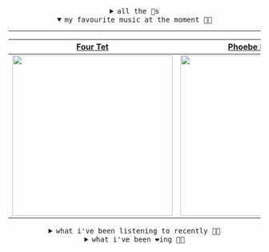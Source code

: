 <details>

<summary align="center"><samp>all the 🥚s</samp></summary>
<hr />

<a href="https://github.com/bitttttten"><img src="https://avatars2.githubusercontent.com/u/19930241?s=90&u=2aef7cbf4a59d361894145c97676391ec46fea4d&v=4" width="30" height="30" /><a href="https://github.com/pvinis"><img src="https://avatars0.githubusercontent.com/u/100233?s=90&v=4" width="30" height="30" />

<samp><a href="https://github.com/bitttttten/bitttttten/issues/1">become an 🥚</a></samp>

</details>

<details open>

<summary align="center"><samp>my favourite music at the moment 🎵🎶</samp></summary>
<hr />

<!-- toc -->

| [Four Tet](https://open.spotify.com/artist/7Eu1txygG6nJttLHbZdQOh)                                                                                               | [Phoebe Bridgers](https://open.spotify.com/artist/1r1uxoy19fzMxunt3ONAkG)                                                                                        | [Tanukichan](https://open.spotify.com/artist/7d0wUlQ0ZXIGFa0YzuBiR6)                                                                                             | [Rival Consoles](https://open.spotify.com/artist/05lIUgmmsmTX2N9dCKc8rC)                                                                                         |
| ---------------------------------------------------------------------------------------------------------------------------------------------------------------- | ---------------------------------------------------------------------------------------------------------------------------------------------------------------- | ---------------------------------------------------------------------------------------------------------------------------------------------------------------- | ---------------------------------------------------------------------------------------------------------------------------------------------------------------- |
| [<img src="https://i.scdn.co/image/f96458025a0640bf1d3c8f764a42ec21d4db1eae" width="320" height="auto">](https://open.spotify.com/artist/7Eu1txygG6nJttLHbZdQOh) | [<img src="https://i.scdn.co/image/1c90d650ee787a51e18e475584b595c9234eac48" width="320" height="auto">](https://open.spotify.com/artist/1r1uxoy19fzMxunt3ONAkG) | [<img src="https://i.scdn.co/image/238c1cee4a9ca6a6a6e49b86fb8e7dd9cbbc7128" width="320" height="auto">](https://open.spotify.com/artist/7d0wUlQ0ZXIGFa0YzuBiR6) | [<img src="https://i.scdn.co/image/51c4fddae4b0819ffd45446e3ecda317cf99c105" width="320" height="auto">](https://open.spotify.com/artist/05lIUgmmsmTX2N9dCKc8rC) |

<!-- tocstop -->

</details>

<details>

<summary align="center"><samp>what i've been listening to recently 🎵🎶</samp></summary>
<hr />

<!-- toc -->

| [An Extension Suite<br />Kyle Bobby Dunn](https://open.spotify.com/track/3pxD2oP87RWZ3hFHeewIC6)                                                                | [Skiss Av Trad<br />Library Tapes](https://open.spotify.com/track/0YJQxWu15yvF8REhRknOwI)                                                                       | [Belleau Wood<br />Viul](https://open.spotify.com/track/241WvZCB7Jjtc8J0PFkh0d)                                                                                 | [Distant Snow<br />Praveen](https://open.spotify.com/track/2qOFCzinSaIkw1VlOhZwD2)                                                                              |
| --------------------------------------------------------------------------------------------------------------------------------------------------------------- | --------------------------------------------------------------------------------------------------------------------------------------------------------------- | --------------------------------------------------------------------------------------------------------------------------------------------------------------- | --------------------------------------------------------------------------------------------------------------------------------------------------------------- |
| [<img src="https://i.scdn.co/image/209f212092473906f5faaef3af90f4f710256999" width="320" height="auto">](https://open.spotify.com/track/3pxD2oP87RWZ3hFHeewIC6) | [<img src="https://i.scdn.co/image/8a38201882201e3d5608374fd5a24e0bc0a1771d" width="320" height="auto">](https://open.spotify.com/track/0YJQxWu15yvF8REhRknOwI) | [<img src="https://i.scdn.co/image/ede6eb556a623c3186b7c54602b900d2a63dd9f8" width="320" height="auto">](https://open.spotify.com/track/241WvZCB7Jjtc8J0PFkh0d) | [<img src="https://i.scdn.co/image/ab67616d0000b2730166064bb648d2bcc10d5733" width="320" height="auto">](https://open.spotify.com/track/2qOFCzinSaIkw1VlOhZwD2) |

<!-- tocstop -->

</details>

<details>

<summary align="center"><samp>what i've been ❤️ing 🎵🎶</samp></summary>
<hr />

<!-- toc -->

| [Skateboarding<br />Inwards](https://open.spotify.com/album/5qi4aoHpcDfsoTbVsjPXwI)                                                                             | [Tottertot<br />Inwards](https://open.spotify.com/album/5qi4aoHpcDfsoTbVsjPXwI)                                                                                 | [At Height<br />Inwards](https://open.spotify.com/album/5qi4aoHpcDfsoTbVsjPXwI)                                                                                 | [All Armed<br />Nils Frahm](https://open.spotify.com/album/6flex5uD7IKBXiNDNvUWwA)                                                                              |
| --------------------------------------------------------------------------------------------------------------------------------------------------------------- | --------------------------------------------------------------------------------------------------------------------------------------------------------------- | --------------------------------------------------------------------------------------------------------------------------------------------------------------- | --------------------------------------------------------------------------------------------------------------------------------------------------------------- |
| [<img src="https://i.scdn.co/image/ab67616d0000b273fe2bcdcae51a6d86f5a616a6" width="320" height="auto">](https://open.spotify.com/album/5qi4aoHpcDfsoTbVsjPXwI) | [<img src="https://i.scdn.co/image/ab67616d0000b273fe2bcdcae51a6d86f5a616a6" width="320" height="auto">](https://open.spotify.com/album/5qi4aoHpcDfsoTbVsjPXwI) | [<img src="https://i.scdn.co/image/ab67616d0000b273fe2bcdcae51a6d86f5a616a6" width="320" height="auto">](https://open.spotify.com/album/5qi4aoHpcDfsoTbVsjPXwI) | [<img src="https://i.scdn.co/image/ab67616d0000b2732e8ce4ed8633aad321ce6e90" width="320" height="auto">](https://open.spotify.com/album/6flex5uD7IKBXiNDNvUWwA) |

<!-- tocstop -->

</details>
